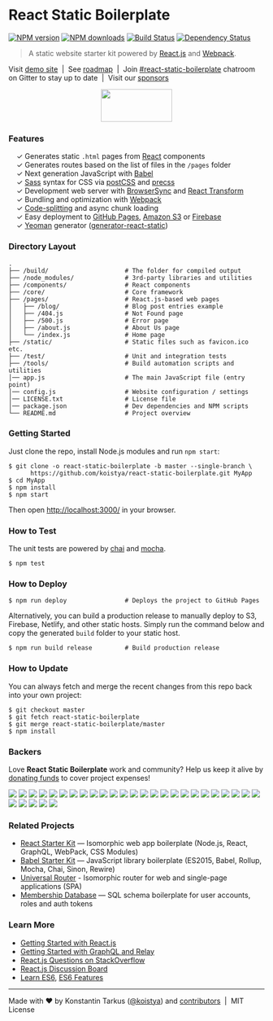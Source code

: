 # React Static Boilerplate

[![NPM version](http://img.shields.io/npm/v/generator-react-static.svg?style=flat-square)](https://www.npmjs.com/package/generator-react-static)
[![NPM downloads](http://img.shields.io/npm/dm/generator-react-static.svg?style=flat-square)](https://www.npmjs.com/package/generator-react-static)
[![Build Status](http://img.shields.io/travis/koistya/react-static-boilerplate/master.svg?style=flat-square)](https://travis-ci.org/koistya/react-static-boilerplate)
[![Dependency Status](http://img.shields.io/david/dev/koistya/react-static-boilerplate.svg?branch=master&style=flat-square)](https://david-dm.org/koistya/react-static-boilerplate#info=devDependencies)

> A static website starter kit powered by [React.js](http://facebook.github.io/react/)
> and [Webpack](http://webpack.github.io/).

Visit [demo site](http://react-static.tarkus.me) &nbsp;|&nbsp;
See [roadmap](https://waffle.io/koistya/react-static-boilerplate) &nbsp;|&nbsp;
Join [#react-static-boilerplate](https://gitter.im/koistya/react-static-boilerplate) chatroom on Gitter to stay up to date &nbsp;|&nbsp;
Visit our [sponsors](https://opencollective.com/react-static-boilerplate#sponsor)

<p align="center">
  <a href="https://opencollective.com/react-static-boilerplate/sponsor/0/website" target="_blank">
    <img src="https://opencollective.com/react-static-boilerplate/sponsor/0/avatar.svg" width="140" height="64">
  </a>
</p>

### Features

&nbsp; &nbsp; ✓ Generates static `.html` pages from [React](http://facebook.github.io/react/) components<br>
&nbsp; &nbsp; ✓ Generates routes based on the list of files in the `/pages` folder<br>
&nbsp; &nbsp; ✓ Next generation JavaScript with [Babel](https://github.com/babel/babel)<br>
&nbsp; &nbsp; ✓ [Sass](http://sass-lang.com/) syntax for CSS via [postCSS](https://github.com/postcss/postcss) and [precss](https://github.com/jonathantneal/precss)<br>
&nbsp; &nbsp; ✓ Development web server with [BrowserSync](http://www.browsersync.io) and [React Transform](https://github.com/gaearon/babel-plugin-react-transform)<br>
&nbsp; &nbsp; ✓ Bundling and optimization with [Webpack](http://webpack.github.io/)<br>
&nbsp; &nbsp; ✓ [Code-splitting](https://github.com/webpack/docs/wiki/code-splitting) and async chunk loading<br>
&nbsp; &nbsp; ✓ Easy deployment to [GitHub Pages](https://pages.github.com/), [Amazon S3](http://davidwalsh.name/hosting-website-amazon-s3) or [Firebase](https://www.firebase.com/)<br>
&nbsp; &nbsp; ✓ [Yeoman](http://yeoman.io/) generator ([generator-react-static](https://www.npmjs.com/package/generator-react-static))<br>

### Directory Layout

```
.
├── /build/                     # The folder for compiled output
├── /node_modules/              # 3rd-party libraries and utilities
├── /components/                # React components
├── /core/                      # Core framework
├── /pages/                     # React.js-based web pages
│   ├── /blog/                  # Blog post entries example
│   ├── /404.js                 # Not Found page
│   ├── /500.js                 # Error page
│   ├── /about.js               # About Us page
│   └── /index.js               # Home page
├── /static/                    # Static files such as favicon.ico etc.
├── /test/                      # Unit and integration tests
├── /tools/                     # Build automation scripts and utilities
│── app.js                      # The main JavaScript file (entry point)
│── config.js                   # Website configuration / settings
│── LICENSE.txt                 # License file
│── package.json                # Dev dependencies and NPM scripts
└── README.md                   # Project overview
```

### Getting Started

Just clone the repo, install Node.js modules and run `npm start`:

```
$ git clone -o react-static-boilerplate -b master --single-branch \
      https://github.com/koistya/react-static-boilerplate.git MyApp
$ cd MyApp
$ npm install
$ npm start
```

Then open [http://localhost:3000/](http://localhost:3000/) in your browser.

### How to Test

The unit tests are powered by [chai](http://chaijs.com/) and [mocha](http://mochajs.org/).

```
$ npm test
```

### How to Deploy

```shell
$ npm run deploy                # Deploys the project to GitHub Pages
```

Alternatively, you can build a production release to manually deploy to S3, Firebase, Netlify, and other static hosts. Simply run the command below and copy the generated `build` folder to your static host.

```shell
$ npm run build release         # Build production release 
```

### How to Update

You can always fetch and merge the recent changes from this repo back into
your own project:

```shell
$ git checkout master
$ git fetch react-static-boilerplate
$ git merge react-static-boilerplate/master
$ npm install
```

### Backers

Love **React Static Boilerplate** work and community? Help us keep it alive by [donating funds](https://opencollective.com/react-static-boilerplate#support) to cover project expenses!

<a href="https://opencollective.com/react-static-boilerplate/backer/0/website" target="_blank"><img src="https://opencollective.com/react-static-boilerplate/backer/0/avatar.svg"></a>
<a href="https://opencollective.com/react-static-boilerplate/backer/1/website" target="_blank"><img src="https://opencollective.com/react-static-boilerplate/backer/1/avatar.svg"></a>
<a href="https://opencollective.com/react-static-boilerplate/backer/2/website" target="_blank"><img src="https://opencollective.com/react-static-boilerplate/backer/2/avatar.svg"></a>
<a href="https://opencollective.com/react-static-boilerplate/backer/3/website" target="_blank"><img src="https://opencollective.com/react-static-boilerplate/backer/3/avatar.svg"></a>
<a href="https://opencollective.com/react-static-boilerplate/backer/4/website" target="_blank"><img src="https://opencollective.com/react-static-boilerplate/backer/4/avatar.svg"></a>
<a href="https://opencollective.com/react-static-boilerplate/backer/5/website" target="_blank"><img src="https://opencollective.com/react-static-boilerplate/backer/5/avatar.svg"></a>
<a href="https://opencollective.com/react-static-boilerplate/backer/6/website" target="_blank"><img src="https://opencollective.com/react-static-boilerplate/backer/6/avatar.svg"></a>
<a href="https://opencollective.com/react-static-boilerplate/backer/7/website" target="_blank"><img src="https://opencollective.com/react-static-boilerplate/backer/7/avatar.svg"></a>
<a href="https://opencollective.com/react-static-boilerplate/backer/8/website" target="_blank"><img src="https://opencollective.com/react-static-boilerplate/backer/8/avatar.svg"></a>
<a href="https://opencollective.com/react-static-boilerplate/backer/9/website" target="_blank"><img src="https://opencollective.com/react-static-boilerplate/backer/9/avatar.svg"></a>
<a href="https://opencollective.com/react-static-boilerplate/backer/10/website" target="_blank"><img src="https://opencollective.com/react-static-boilerplate/backer/10/avatar.svg"></a>
<a href="https://opencollective.com/react-static-boilerplate/backer/11/website" target="_blank"><img src="https://opencollective.com/react-static-boilerplate/backer/11/avatar.svg"></a>
<a href="https://opencollective.com/react-static-boilerplate/backer/12/website" target="_blank"><img src="https://opencollective.com/react-static-boilerplate/backer/12/avatar.svg"></a>
<a href="https://opencollective.com/react-static-boilerplate/backer/13/website" target="_blank"><img src="https://opencollective.com/react-static-boilerplate/backer/13/avatar.svg"></a>
<a href="https://opencollective.com/react-static-boilerplate/backer/14/website" target="_blank"><img src="https://opencollective.com/react-static-boilerplate/backer/14/avatar.svg"></a>
<a href="https://opencollective.com/react-static-boilerplate/backer/15/website" target="_blank"><img src="https://opencollective.com/react-static-boilerplate/backer/15/avatar.svg"></a>
<a href="https://opencollective.com/react-static-boilerplate/backer/16/website" target="_blank"><img src="https://opencollective.com/react-static-boilerplate/backer/16/avatar.svg"></a>
<a href="https://opencollective.com/react-static-boilerplate/backer/17/website" target="_blank"><img src="https://opencollective.com/react-static-boilerplate/backer/17/avatar.svg"></a>
<a href="https://opencollective.com/react-static-boilerplate/backer/18/website" target="_blank"><img src="https://opencollective.com/react-static-boilerplate/backer/18/avatar.svg"></a>
<a href="https://opencollective.com/react-static-boilerplate/backer/19/website" target="_blank"><img src="https://opencollective.com/react-static-boilerplate/backer/19/avatar.svg"></a>
<a href="https://opencollective.com/react-static-boilerplate/backer/20/website" target="_blank"><img src="https://opencollective.com/react-static-boilerplate/backer/20/avatar.svg"></a>
<a href="https://opencollective.com/react-static-boilerplate/backer/21/website" target="_blank"><img src="https://opencollective.com/react-static-boilerplate/backer/21/avatar.svg"></a>
<a href="https://opencollective.com/react-static-boilerplate/backer/22/website" target="_blank"><img src="https://opencollective.com/react-static-boilerplate/backer/22/avatar.svg"></a>
<a href="https://opencollective.com/react-static-boilerplate/backer/23/website" target="_blank"><img src="https://opencollective.com/react-static-boilerplate/backer/23/avatar.svg"></a>
<a href="https://opencollective.com/react-static-boilerplate/backer/24/website" target="_blank"><img src="https://opencollective.com/react-static-boilerplate/backer/24/avatar.svg"></a>
<a href="https://opencollective.com/react-static-boilerplate/backer/25/website" target="_blank"><img src="https://opencollective.com/react-static-boilerplate/backer/25/avatar.svg"></a>
<a href="https://opencollective.com/react-static-boilerplate/backer/26/website" target="_blank"><img src="https://opencollective.com/react-static-boilerplate/backer/26/avatar.svg"></a>
<a href="https://opencollective.com/react-static-boilerplate/backer/27/website" target="_blank"><img src="https://opencollective.com/react-static-boilerplate/backer/27/avatar.svg"></a>
<a href="https://opencollective.com/react-static-boilerplate/backer/28/website" target="_blank"><img src="https://opencollective.com/react-static-boilerplate/backer/28/avatar.svg"></a>
<a href="https://opencollective.com/react-static-boilerplate/backer/29/website" target="_blank"><img src="https://opencollective.com/react-static-boilerplate/backer/29/avatar.svg"></a>

### Related Projects

  * [React Starter Kit](https://github.com/kriasoft/react-starter-kit) — Isomorphic web app boilerplate (Node.js, React, GraphQL, WebPack, CSS Modules)
  * [Babel Starter Kit](https://github.com/kriasoft/babel-starter-kit) — JavaScript library boilerplate (ES2015, Babel, Rollup, Mocha, Chai, Sinon, Rewire)
  * [Universal Router](https://github.com/kriasoft/universal-router) - Isomorphic router for web and single-page applications (SPA)
  * [Membership Database](https://github.com/membership/membership.db) — SQL schema boilerplate for user accounts, roles and auth tokens

### Learn More

  * [Getting Started with React.js](http://facebook.github.io/react/)
  * [Getting Started with GraphQL and Relay](https://quip.com/oLxzA1gTsJsE)
  * [React.js Questions on StackOverflow](http://stackoverflow.com/questions/tagged/reactjs)
  * [React.js Discussion Board](https://discuss.reactjs.org/)
  * [Learn ES6](https://babeljs.io/docs/learn-es6/), [ES6 Features](https://github.com/lukehoban/es6features#readme)

---
Made with ♥ by Konstantin Tarkus ([@koistya](https://twitter.com/koistya)) and [contributors](https://github.com/koistya/react-static-boilerplate/graphs/contributors) &nbsp;|&nbsp; MIT License
